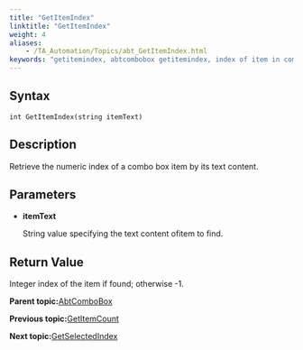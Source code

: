 ```yaml
--- 
title: "GetItemIndex"
linktitle: "GetItemIndex"
weight: 4
aliases: 
    - /TA_Automation/Topics/abt_GetItemIndex.html
keywords: "getitemindex, abtcombobox getitemindex, index of item in combo box based on text content, index of item with given content in combo box"
---
```


## Syntax

`int GetItemIndex(string itemText)`

## Description

Retrieve the numeric index of a combo box item by its text content.

## Parameters

-   **itemText**

    String value specifying the text content ofitem to find.


## Return Value

Integer index of the item if found; otherwise -1.

**Parent topic:**[AbtComboBox](/TA_Automation/Topics/abt_AbtComboBox.html)

**Previous topic:**[GetItemCount](/TA_Automation/Topics/abt_GetItemCount.html)

**Next topic:**[GetSelectedIndex](/TA_Automation/Topics/abt_GetSelectedIndex.html)

